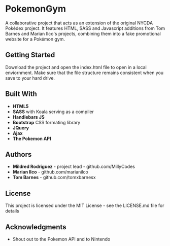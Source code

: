 # PokemonGym
A collaborative project that acts as an extension of the original NYCDA Pokédex project. It features HTML, SASS and Javascript additions from Tom Barnes and Marian Ilco's projects, combining them into a fake promotional website for a Pokémon gym.

## Getting Started
Download the project and open the index.html file to open in a local enviornment. Make sure that the file structure remains consistent when you save to your hard drive.

## Built With
* **HTML5**
* **SASS** with Koala serving as a compiler
* **Handlebars JS**
* **Bootstrap** CSS formating library
* **JQuery**
* **Ajax**
* **The Pokemon API**

## Authors
* **Mildred Rodriguez** - project lead - github.com/MillyCodes
* **Marian Ilco** - github.com/marianilco
* **Tom Barnes** - github.com/tomxbarnesx

## License 
This project is licensed under the MIT License - see the LICENSE.md file for details

## Acknowledgments
* Shout out to the Pokemon API and to Nintendo
